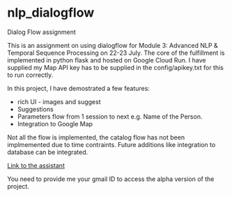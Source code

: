 # nlp_dialogflow
Dialog Flow assignment

This is an assignment on using dialogflow for Module 3: Advanced NLP & Temporal Sequence Processing on 22-23 July. The core of the fulfillment is implemented in python flask and hosted on Google Cloud Run. I have supplied my Map API key has to be supplied in the config/apikey.txt for this to run correctly.

In this project, I have demostrated a few features:
* rich UI - images and suggest
* Suggestions
* Parameters flow from 1 session to next e.g. Name of the Person.
* Integration to Google Map

Not all the flow is implemented, the catalog flow has not been implmemented due to time contraints. Future additions like integration to database can be integrated. 

[Link to the assistant](https://assistant.google.com/services/a/uid/00000018ed94dc65?hl=en)

You need to provide me your gmail ID to access the alpha version of the project.
